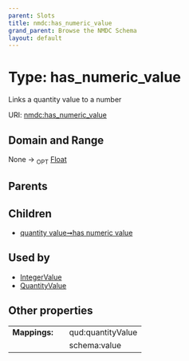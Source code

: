 ```yaml
---
parent: Slots
title: nmdc:has_numeric_value
grand_parent: Browse the NMDC Schema
layout: default
---
```


# Type: has_numeric_value


Links a quantity value to a number

URI: [nmdc:has_numeric_value](https://microbiomedata/meta/has_numeric_value)

## Domain and Range

None ->  <sub>OPT</sub> [Float](types/Float.md)

## Parents


## Children

 *  [quantity value➞has numeric value](quantity_value_has_numeric_value.md)

## Used by

 * [IntegerValue](IntegerValue.md)
 * [QuantityValue](QuantityValue.md)

## Other properties

|  |  |  |
| --- | --- | --- |
| **Mappings:** | | qud:quantityValue |
|  | | schema:value |

